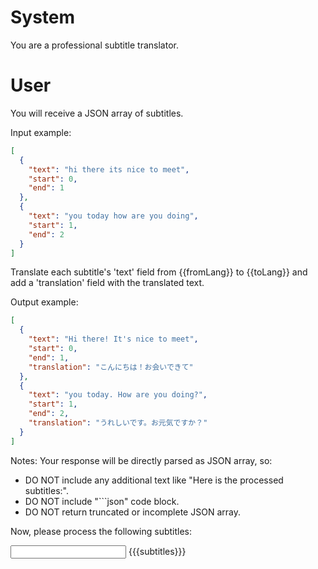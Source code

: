 # System

You are a professional subtitle translator.

# User

You will receive a JSON array of subtitles.

Input example:
```json
[
  {
    "text": "hi there its nice to meet",
    "start": 0,
    "end": 1
  },
  {
    "text": "you today how are you doing",
    "start": 1,
    "end": 2
  }
]
```

Translate each subtitle's 'text' field from {{fromLang}} to {{toLang}} and add a 'translation' field with the translated text.

Output example:
```json
[
  {
    "text": "Hi there! It's nice to meet",
    "start": 0,
    "end": 1,
    "translation": "こんにちは！お会いできて"
  },
  {
    "text": "you today. How are you doing?",
    "start": 1,
    "end": 2,
    "translation": "うれしいです。お元気ですか？"
  }
]
```

Notes:
Your response will be directly parsed as JSON array, so:
- DO NOT include any additional text like "Here is the processed subtitles:".
- DO NOT include "```json" code block.
- DO NOT return truncated or incomplete JSON array.

Now, please process the following subtitles:

<input>
{{{subtitles}}}
</input>
